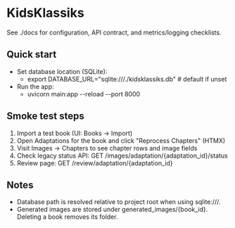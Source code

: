 # KidsKlassiks

See ./docs for configuration, API contract, and metrics/logging checklists.

## Quick start

- Set database location (SQLite):
  - export DATABASE_URL="sqlite:///./kidsklassiks.db"  # default if unset
- Run the app:
  - uvicorn main:app --reload --port 8000

## Smoke test steps

1) Import a test book (UI: Books → Import)
2) Open Adaptations for the book and click "Reprocess Chapters" (HTMX)
3) Visit Images → Chapters to see chapter rows and image fields
4) Check legacy status API: GET /images/adaptation/{adaptation_id}/status
5) Review page: GET /review/adaptation/{adaptation_id}

## Notes
- Database path is resolved relative to project root when using sqlite:///.
- Generated images are stored under generated_images/{book_id}. Deleting a book removes its folder.

